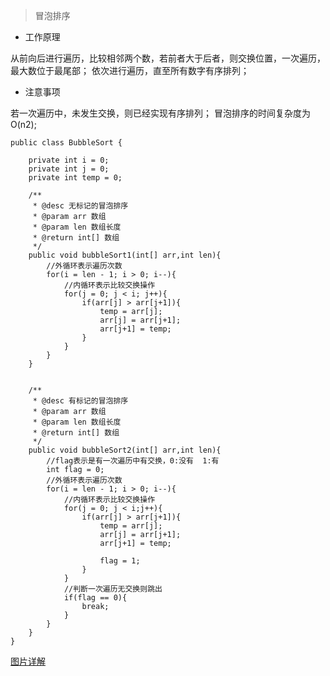 >冒泡排序

- 工作原理

从前向后进行遍历，比较相邻两个数，若前者大于后者，则交换位置，一次遍历，最大数位于最尾部；
依次进行遍历，直至所有数字有序排列；

- 注意事项

若一次遍历中，未发生交换，则已经实现有序排列；
冒泡排序的时间复杂度为O(n2);

```
public class BubbleSort {
	
	private int i = 0;
	private int j = 0;
	private int temp = 0;
	
	/**
	 * @desc 无标记的冒泡排序
	 * @param arr 数组
	 * @param len 数组长度
	 * @return int[] 数组
	 */
	public void bubbleSort1(int[] arr,int len){
		//外循环表示遍历次数
		for(i = len - 1; i > 0; i--){
			//内循环表示比较交换操作
			for(j = 0; j < i; j++){
				if(arr[j] > arr[j+1]){
					temp = arr[j];
					arr[j] = arr[j+1];
					arr[j+1] = temp;
				}
			}
		}
	}
	
	
	/**
	 * @desc 有标记的冒泡排序
	 * @param arr 数组
	 * @param len 数组长度
	 * @return int[] 数组
	 */
	public void bubbleSort2(int[] arr,int len){
		//flag表示是有一次遍历中有交换，0:没有  1:有
		int flag = 0;
		//外循环表示遍历次数
		for(i = len - 1; i > 0; i--){
			//内循环表示比较交换操作
			for(j = 0; j < i;j++){
				if(arr[j] > arr[j+1]){
					temp = arr[j];
					arr[j] = arr[j+1];
					arr[j+1] = temp;
					
					flag = 1;
				}
			}
			//判断一次遍历无交换则跳出
			if(flag == 0){
				break;
			}
		}
	}
}
```

[图片详解](http://images.cnitblog.com/i/497634/201403/121521153545888.jpg)
